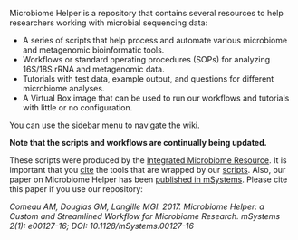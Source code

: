 Microbiome Helper is a repository that contains several resources to help researchers working with microbial sequencing data: 
* A series of scripts that help process and automate various microbiome and metagenomic bioinformatic tools. 
* Workflows or standard operating procedures (SOPs) for analyzing 16S/18S rRNA and metagenomic data. 
* Tutorials with test data, example output, and questions for different microbiome analyses.
* A Virtual Box image that can be used to run our workflows and tutorials with little or no configuration.
   
You can use the sidebar menu to navigate the wiki.   
  
**Note that the scripts and workflows are continually being updated.**  
  
These scripts were produced by the [Integrated Microbiome Resource](http://cgeb-imr.ca/index.html). It is important that you [cite](https://github.com/mlangill/microbiome_helper/wiki/Requirements) the tools that are wrapped by our [scripts](https://github.com/LangilleLab/microbiome_helper). Also, our paper on Microbiome Helper has been [published in mSystems](http://msystems.asm.org/content/2/1/e00127-16). Please cite this paper if you use our repository:  

_Comeau AM, Douglas GM, Langille MGI. 2017. Microbiome Helper: a Custom and Streamlined Workflow for Microbiome Research. mSystems 2(1): e00127-16; DOI: 10.1128/mSystems.00127-16_  
      
   
   

  

